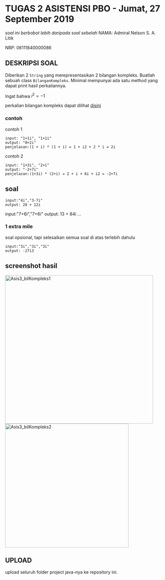 # TUGAS 2 ASISTENSI PBO - Jumat, 27 September 2019
*soal ini berbobot lebih daripada soal sebelah*
NAMA: Admiral Nelson S. A. Litik

NRP: 06111840000086


## DESKRIPSI SOAL
Diberikan 2 `String` yang merepresentasikan 2 bilangan kompleks.
Buatlah sebuah class `BilanganKompleks`. Minimal mempunyai ada satu method yang dapat print hasil perkaliannya.

Ingat bahwa $i^2=-1$

perkalian bilangan kompleks dapat dilihat [disini](https://www.khanacademy.org/math/algebra2/x2ec2f6f830c9fb89:complex/x2ec2f6f830c9fb89:complex-mul/a/multiplying-complex-numbers)

### contoh
contoh 1
```
input: "1+1i", "1+1i"
output: "0+2i"
penjelasan:(1 + i) * (1 + i) = 1 + i2 + 2 * i = 2i
```

contoh 2
```
input: "1+3i", "2+i"
output: "-2+7i"
penjelasan:(1+3i) * (2+i) = 2 + i + 6i + i2 = -2+7i
```

## soal
```
input:"4i","3-7i"
output: 28 + 12i

```
input:"7+6i","7+6i"
output: 13 + 84i
...

### 1 extra mile
soal opsional, tapi selesaikan semua soal di atas terlebih dahulu
```
input:"3i","3i","3i"
output: -27i3
```

## screenshot hasil
<img width="480" alt="Asis3_bilKompleks1" src="https://user-images.githubusercontent.com/49511318/66188712-363c4f00-e6b2-11e9-86e9-f3d14e16f3c5.PNG">

<img width="401" alt="Asis3_bilKompleks2" src="https://user-images.githubusercontent.com/49511318/66188720-3e948a00-e6b2-11e9-8a27-6a761bb2e362.PNG">


## UPLOAD
upload seluruh folder project java-nya ke repository ini.
